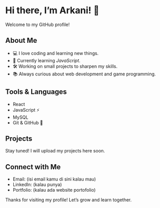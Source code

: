 # Hi there, I’m Arkani! 👋

Welcome to my GitHub profile!

## About Me
- 💻 I love coding and learning new things.
- 🌱 Currently learning *JavaScript*.
- 🛠️ Working on small projects to sharpen my skills.
- 📚 Always curious about web development and game programming.

## Tools & Languages
- React
- JavaScript ⚡
- MySQL
- Git & GitHub 🔧

## Projects
Stay tuned! I will upload my projects here soon.

## Connect with Me
- Email: (isi email kamu di sini kalau mau)
- LinkedIn: (kalau punya)
- Portfolio: (kalau ada website portofolio)

Thanks for visiting my profile! Let’s grow and learn together.


<!--
**ArkaniLoveCoding/ArkaniLoveCoding** is a ✨ _special_ ✨ repository because its `README.md` (this file) appears on your GitHub profile.

Here are some ideas to get you started:

- 🔭 I’m currently working on ...
- 🌱 I’m currently learning ...
- 👯 I’m looking to collaborate on ...
- 🤔 I’m looking for help with ...
- 💬 Ask me about ...
- 📫 How to reach me: ...
- 😄 Pronouns: ...
- ⚡ Fun fact: ...
-->

